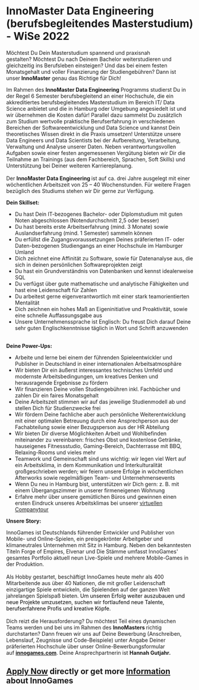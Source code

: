 <h1>InnoMaster Data Engineering (berufsbegleitendes Masterstudium) - WiSe 2022</h1>
<p><span>Möchtest Du Dein Masterstudium spannend und praxisnah gestalten? Möchtest Du nach Deinem Bachelor weiterstudieren und gleichzeitig ins Berufsleben einsteigen? Und das bei einem festen Monatsgehalt und voller Finanzierung der Studiengebühren? Dann ist unser<strong> InnoMaster</strong> genau das Richtige für Dich!</span></p><p><span>Im Rahmen des <strong>InnoMaster Data Engineering</strong> Programms studierst Du in der Regel 6 Semester berufsbegleitend an einer Hochschule, die ein akkreditiertes berufsbegleitendes Masterstudium im Bereich IT/ Data Science anbietet und die in Hamburg oder Umgebung angesiedelt ist und wir übernehmen die Kosten dafür! Parallel dazu sammelst Du zusätzlich zum Studium wertvolle praktische Berufserfahrung in verschiedenen Bereichen der Softwareentwicklung und Data Science und kannst Dein theoretisches Wissen direkt in die Praxis umsetzen! Unterstütze unsere Data Engineers und Data Scientists bei der Aufbereitung, Verarbeitung, Verwaltung und Analyse unserer Daten. Neben verantwortungsvollen Aufgaben sowie einer festen angemessenen Vergütung bieten wir Dir die Teilnahme an Trainings (aus dem Fachbereich, Sprachen, Soft Skills) und Unterstützung bei Deiner weiteren Karriereplanung.<br /><br />Der <strong>InnoMaster Data Engineering </strong>ist auf ca. drei Jahre ausgelegt mit einer wöchentlichen Arbeitszeit von 25 – 40 Wochenstunden. Für weitere Fragen bezüglich des Studiums stehen wir Dir gerne zur Verfügung.</span></p><p></p><p><strong>Dein Skillset:</strong></p><ul><li><span>Du hast Dein IT-bezogenes Bachelor- oder Diplomstudium mit guten Noten abgeschlossen (Notendurchschnitt 2,5 oder besser)</span></li><li><span><span>Du hast bereits erste Arbeitserfahrung (mind. 3 Monate) sowie Auslandserfahrung (mind. 1 Semester) sammeln können</span></span></li><li><span>Du erfüllst die Zugangsvoraussetzungen Deines präferierten IT- oder Daten-bezogenen Studiengangs an einer Hochschule im Hamburger Umland</span></li><li><span>Dich zeichnet eine Affinität zu Software, sowie für Datenanalyse aus, die sich in deinen persönlichen Softwareprojekten zeigt</span></li><li><span>Du hast ein Grundverständnis von Datenbanken und kennst idealerweise SQL</span></li><li><span>Du verfügst über gute mathematische und analytische Fähigkeiten und hast eine Leidenschaft für Zahlen</span></li><li><span>Du arbeitest gerne eigenverantwortlich mit einer stark teamorientierten Mentalität</span></li><li><span>Dich zeichnen ein hohes Maß an Eigeninitiative und Proaktivität, sowie eine schnelle Auffassungsgabe aus</span></li><li><span>Unsere Unternehmenssprache ist Englisch: Du freust Dich darauf Deine sehr guten Englischkenntnisse täglich in Wort und Schrift anzuwenden</span></li></ul><p><span><strong><br />Deine Power-Ups:</strong></span></p><ul><li><span>Arbeite und lerne bei einem der führenden Spieleentwickler und Publisher in Deutschland in einer internationalen Arbeitsatmosphäre</span></li><li><span>Wir bieten Dir ein äußerst interessantes technisches Umfeld und modernste Arbeitsbedingungen, um kreatives Denken und herausragende Ergebnisse zu fördern</span></li><li><span>Wir finanzieren Deine vollen Studiengebühren inkl. Fachbücher und zahlen Dir ein faires Monatsgehalt</span></li><li><span>Deine Arbeitszeit stimmen wir auf das jeweilige Studienmodell ab und stellen Dich für Studienzwecke frei</span></li><li><span>Wir fördern Deine fachliche aber auch persönliche Weiterentwicklung mit einer optimalen Betreuung durch eine Ansprechperson aus der Fachabteilung sowie einer Bezugsperson aus der HR Abteilung</span></li><li><span>Wir bieten Dir diverse Möglichkeiten Arbeit und Wohlbefinden miteinander zu vereinbaren:</span><span> frisches Obst und kostenlose Getränke, hauseigenes Fitnessstudio, Gaming-Bereich, Dachterrasse mit BBQ, Relaxing-Rooms</span><span> und vieles mehr </span></li><li><span>Teamwork und Gemeinschaft sind uns wichtig: wir legen viel Wert auf ein Arbeitsklima, in dem Kommunikation und Interkulturalität großgeschrieben werden; wir feiern unsere Erfolge in wöchentlichen Afterworks sowie regelmäßigen Team- und Unternehmensevents</span><span><br /></span></li><li><span>Wenn Du neu in Hamburg bist, unterstützen wir Dich gern: z. B. mit einem Übergangszimmer in unserer firmeneigenen Wohnung</span></li><li>Erfahre mehr über unsere gemütlichen Büros und gewinnen einen ersten Eindruck unseres Arbeitsklimas bei unserer<span> </span><a href="https://www.youtube.com/watch?v=yZR6GlDxRag" rel="nofollow">virtuellen Companytour</a></li></ul><p></p><p><strong>Unsere Story:</strong></p><p><span>InnoGames ist Deutschlands führender Entwickler und Publisher von Mobile- und Online-Spielen, ein preisgekrönter Arbeitgeber und klimaneutrales Unternehmen mit Sitz in Hamburg. Neben den bekanntesten Titeln Forge of Empires, Elvenar und Die Stämme umfasst InnoGames' gesamtes Portfolio aktuell neun Live-Spiele und mehrere Mobile-Games in der Produktion.<br /><br /></span><span>Als Hobby gestartet, beschäftigt InnoGames heute mehr als 400 Mitarbeitende aus über 40 Nationen, die mit großer Leidenschaft einzigartige Spiele entwickeln, die Spielenden auf der ganzen Welt jahrelangen Spielspaß bieten. <span style="color: rgb(0,0,0);">Um unseren Erfolg weiter auszubauen und neue Projekte umzusetzen, suchen wir fortlaufend neue Talente, berufserfahrene Profis und kreative Köpfe.</span><br /><br /></span><span>Dich reizt die Herausforderung? Du möchtest Teil eines dynamischen Teams werden und bei uns im Rahmen des </span><strong>InnoMasters</strong><span><strong> </strong>richtig durchstarten? Dann freuen wir uns auf Deine Bewerbung (Anschreiben, Lebenslauf, Zeugnisse und Code-Beispiele) unter Angabe Deiner präferierten Hochschule über unser Online-Bewerbungsformular auf </span><a rel="nofollow" href="http://innogames.com/"><strong>innogames.com</strong></a><span>. Deine Ansprechpartnerin ist </span><strong>Hannah Gutjahr</strong><span><strong>.</strong> </span></p>

<h2><a href="https://jobs.jobvite.com/careers/innogames/job/onYRhfwd/apply?__jvst=Job+Board&__jvsd=github_jobs_repo">Apply Now</a> directly or get more <a href="https://www.innogames.com/career/detail/job/innomaster-data-engineering-berufsbegleitendes-masterstudium-wise-2022/?s=github_jobs_repo">Information</a> about InnoGames</h2>